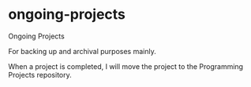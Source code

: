 # ongoing-projects
Ongoing Projects

For backing up and archival purposes mainly.

When a project is completed, I will move the project to the Programming Projects repository.
